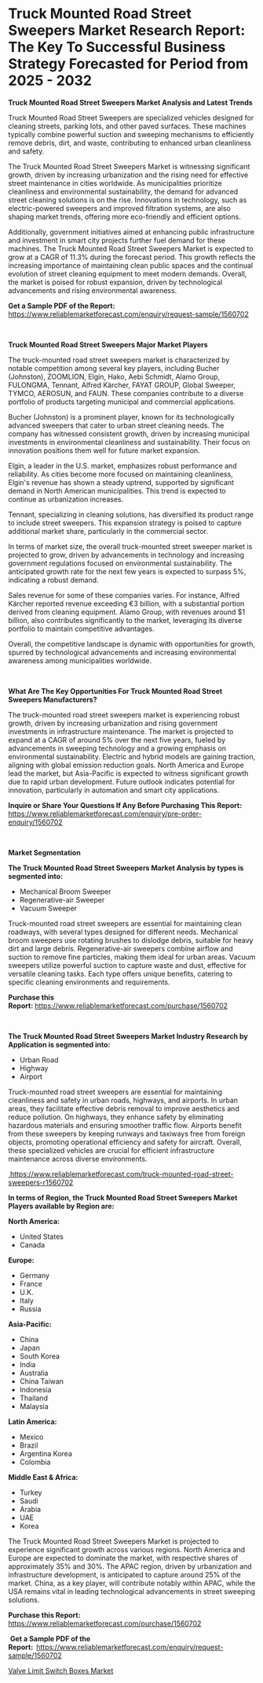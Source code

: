 <p><h1>Truck Mounted Road Street Sweepers Market Research Report: The Key To Successful Business Strategy Forecasted for Period from 2025 - 2032</h1></p><p><strong>Truck Mounted Road Street Sweepers Market Analysis and Latest Trends</strong></p>
<p><p>Truck Mounted Road Street Sweepers are specialized vehicles designed for cleaning streets, parking lots, and other paved surfaces. These machines typically combine powerful suction and sweeping mechanisms to efficiently remove debris, dirt, and waste, contributing to enhanced urban cleanliness and safety. </p><p>The Truck Mounted Road Street Sweepers Market is witnessing significant growth, driven by increasing urbanization and the rising need for effective street maintenance in cities worldwide. As municipalities prioritize cleanliness and environmental sustainability, the demand for advanced street cleaning solutions is on the rise. Innovations in technology, such as electric-powered sweepers and improved filtration systems, are also shaping market trends, offering more eco-friendly and efficient options.</p><p>Additionally, government initiatives aimed at enhancing public infrastructure and investment in smart city projects further fuel demand for these machines. The Truck Mounted Road Street Sweepers Market is expected to grow at a CAGR of 11.3% during the forecast period. This growth reflects the increasing importance of maintaining clean public spaces and the continual evolution of street cleaning equipment to meet modern demands. Overall, the market is poised for robust expansion, driven by technological advancements and rising environmental awareness.</p></p>
<p><strong>Get a Sample PDF of the Report:&nbsp;</strong> <a href="https://www.reliablemarketforecast.com/enquiry/request-sample/1560702?utm_campaign=3049&utm_medium=2&utm_source=Github&utm_content=ia&utm_term=11042025&utm_id=truck-mounted-road-street-sweepers">https://www.reliablemarketforecast.com/enquiry/request-sample/1560702</a></p>
<p>&nbsp;</p>
<p><strong>Truck Mounted Road Street Sweepers Major Market Players</strong></p>
<p><p>The truck-mounted road street sweepers market is characterized by notable competition among several key players, including Bucher (Johnston), ZOOMLION, Elgin, Hako, Aebi Schmidt, Alamo Group, FULONGMA, Tennant, Alfred Kärcher, FAYAT GROUP, Global Sweeper, TYMCO, AEROSUN, and FAUN. These companies contribute to a diverse portfolio of products targeting municipal and commercial applications.</p><p>Bucher (Johnston) is a prominent player, known for its technologically advanced sweepers that cater to urban street cleaning needs. The company has witnessed consistent growth, driven by increasing municipal investments in environmental cleanliness and sustainability. Their focus on innovation positions them well for future market expansion.</p><p>Elgin, a leader in the U.S. market, emphasizes robust performance and reliability. As cities become more focused on maintaining cleanliness, Elgin's revenue has shown a steady uptrend, supported by significant demand in North American municipalities. This trend is expected to continue as urbanization increases.</p><p>Tennant, specializing in cleaning solutions, has diversified its product range to include street sweepers. This expansion strategy is poised to capture additional market share, particularly in the commercial sector.</p><p>In terms of market size, the overall truck-mounted street sweeper market is projected to grow, driven by advancements in technology and increasing government regulations focused on environmental sustainability. The anticipated growth rate for the next few years is expected to surpass 5%, indicating a robust demand.</p><p>Sales revenue for some of these companies varies. For instance, Alfred Kärcher reported revenue exceeding €3 billion, with a substantial portion derived from cleaning equipment. Alamo Group, with revenues around $1 billion, also contributes significantly to the market, leveraging its diverse portfolio to maintain competitive advantages.</p><p>Overall, the competitive landscape is dynamic with opportunities for growth, spurred by technological advancements and increasing environmental awareness among municipalities worldwide.</p></p>
<p>&nbsp;</p>
<p><strong>What Are The Key Opportunities For Truck Mounted Road Street Sweepers Manufacturers?</strong></p>
<p><p>The truck-mounted road street sweepers market is experiencing robust growth, driven by increasing urbanization and rising government investments in infrastructure maintenance. The market is projected to expand at a CAGR of around 5% over the next five years, fueled by advancements in sweeping technology and a growing emphasis on environmental sustainability. Electric and hybrid models are gaining traction, aligning with global emission reduction goals. North America and Europe lead the market, but Asia-Pacific is expected to witness significant growth due to rapid urban development. Future outlook indicates potential for innovation, particularly in automation and smart city applications.</p></p>
<p><strong>Inquire or Share Your Questions If Any Before Purchasing This Report:</strong> <a href="https://www.reliablemarketforecast.com/enquiry/pre-order-enquiry/1560702?utm_campaign=3049&utm_medium=2&utm_source=Github&utm_content=ia&utm_term=11042025&utm_id=truck-mounted-road-street-sweepers">https://www.reliablemarketforecast.com/enquiry/pre-order-enquiry/1560702</a></p>
<p>&nbsp;</p>
<p><strong>Market Segmentation</strong></p>
<p><strong>The Truck Mounted Road Street Sweepers Market Analysis by types is segmented into:</strong></p>
<p><ul><li>Mechanical Broom Sweeper</li><li>Regenerative-air Sweeper</li><li>Vacuum Sweeper</li></ul></p>
<p><p>Truck-mounted road street sweepers are essential for maintaining clean roadways, with several types designed for different needs. Mechanical broom sweepers use rotating brushes to dislodge debris, suitable for heavy dirt and large debris. Regenerative-air sweepers combine airflow and suction to remove fine particles, making them ideal for urban areas. Vacuum sweepers utilize powerful suction to capture waste and dust, effective for versatile cleaning tasks. Each type offers unique benefits, catering to specific cleaning environments and requirements.</p></p>
<p><strong>Purchase this Report:&nbsp;</strong><a href="https://www.reliablemarketforecast.com/purchase/1560702?utm_campaign=3049&utm_medium=2&utm_source=Github&utm_content=ia&utm_term=11042025&utm_id=truck-mounted-road-street-sweepers">https://www.reliablemarketforecast.com/purchase/1560702</a></p>
<p>&nbsp;</p>
<p><strong>The Truck Mounted Road Street Sweepers Market Industry Research by Application is segmented into:</strong></p>
<p><ul><li>Urban Road</li><li>Highway</li><li>Airport</li></ul></p>
<p><p>Truck-mounted road street sweepers are essential for maintaining cleanliness and safety in urban roads, highways, and airports. In urban areas, they facilitate effective debris removal to improve aesthetics and reduce pollution. On highways, they enhance safety by eliminating hazardous materials and ensuring smoother traffic flow. Airports benefit from these sweepers by keeping runways and taxiways free from foreign objects, promoting operational efficiency and safety for aircraft. Overall, these specialized vehicles are crucial for efficient infrastructure maintenance across diverse environments.</p></p>
<p><a href="https://www.reliablemarketforecast.com/truck-mounted-road-street-sweepers-r1560702?utm_campaign=3049&utm_medium=2&utm_source=Github&utm_content=ia&utm_term=11042025&utm_id=truck-mounted-road-street-sweepers">&nbsp;https://www.reliablemarketforecast.com/truck-mounted-road-street-sweepers-r1560702</a></p>
<p><strong>In terms of Region, the Truck Mounted Road Street Sweepers Market Players available by Region are:</strong></p>
<p>
    <p> <strong> North America: </strong>
        <ul>
            <li>United States</li>
            <li>Canada</li>
        </ul>
        </p> 
    <p> <strong> Europe: </strong>
        <ul>
            <li>Germany</li>
            <li>France</li>
            <li>U.K.</li>
            <li>Italy</li>
            <li>Russia</li>
        </ul>
        </p> 
    <p> <strong> Asia-Pacific: </strong>
        <ul>
            <li>China</li>
            <li>Japan</li>
            <li>South Korea</li>
            <li>India</li>
            <li>Australia</li>
            <li>China Taiwan</li>
            <li>Indonesia</li>
            <li>Thailand</li>
            <li>Malaysia</li>
        </ul>
        </p> 
    <p> <strong> Latin America: </strong>
        <ul>
            <li>Mexico</li>
            <li>Brazil</li>
            <li>Argentina Korea</li>
            <li>Colombia</li>
        </ul>
        </p> 
    <p> <strong> Middle East & Africa: </strong>
        <ul>
            <li>Turkey</li>
            <li>Saudi</li>
            <li>Arabia</li>
            <li>UAE</li>
            <li>Korea</li>
        </ul>
    </p>
    </p>
<p><p>The Truck Mounted Road Street Sweepers Market is projected to experience significant growth across various regions. North America and Europe are expected to dominate the market, with respective shares of approximately 35% and 30%. The APAC region, driven by urbanization and infrastructure development, is anticipated to capture around 25% of the market. China, as a key player, will contribute notably within APAC, while the USA remains vital in leading technological advancements in street sweeping solutions.</p></p>
<p><strong>Purchase this Report: </strong><a href="https://www.reliablemarketforecast.com/purchase/1560702?utm_campaign=3049&utm_medium=2&utm_source=Github&utm_content=ia&utm_term=11042025&utm_id=truck-mounted-road-street-sweepers">https://www.reliablemarketforecast.com/purchase/1560702</a></p>
<p>&nbsp;<strong>Get a Sample PDF of the Report:&nbsp;&nbsp;</strong><a href="https://www.reliablemarketforecast.com/enquiry/request-sample/1560702?utm_campaign=3049&utm_medium=2&utm_source=Github&utm_content=ia&utm_term=11042025&utm_id=truck-mounted-road-street-sweepers">https://www.reliablemarketforecast.com/enquiry/request-sample/1560702</a></p>
<p><strong></strong></p>
<p><p><a href="https://github.com/knipsfilip8f/Market-Research-Report-List-1/blob/main/valve-limit-switch-boxes-market.md?utm_campaign=3049&utm_medium=2&utm_source=Github&utm_content=ia&utm_term=11042025&utm_id=truck-mounted-road-street-sweepers">Valve Limit Switch Boxes Market</a></p></p>